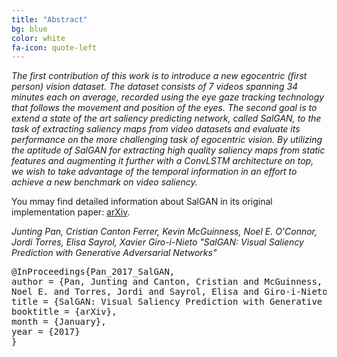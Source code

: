 ```yaml
---
title: "Abstract"
bg: blue
color: white
fa-icon: quote-left
---
```


*The first contribution of this work is to introduce a new egocentric (first person) vision dataset. The dataset consists of 7 videos spanning 34 minutes each on average, recorded using the eye gaze tracking technology that follows the movement and position of the eyes. The second goal is to extend a state of the art saliency predicting network, called SalGAN, to the task of extracting saliency maps from video datasets and evaluate its performance on the more challenging task of egocentric vision. By utilizing the aptitude of SalGAN for extracting high quality saliency maps from static features and augmenting it further with a ConvLSTM architecture on top, we wish to take advantage of the temporal information in an effort to achieve a new benchmark on video saliency.*

You mmay find detailed information about SalGAN in its original implementation paper: [arXiv](https://arxiv.org/abs/1701.01081).

<i>
Junting Pan, Cristian Canton Ferrer, Kevin McGuinness, Noel E. O'Connor, Jordi Torres, Elisa Sayrol, Xavier Giro-i-Nieto "SalGAN: Visual Saliency Prediction with Generative Adversarial Networks"
</i>

<pre>
@InProceedings{Pan_2017_SalGAN,
author = {Pan, Junting and Canton, Cristian and McGuinness, Kevin and O'Connor,
Noel E. and Torres, Jordi and Sayrol, Elisa and Giro-i-Nieto, Xavier and},
title = {SalGAN: Visual Saliency Prediction with Generative Adversarial Networks},
booktitle = {arXiv},
month = {January},
year = {2017}
}
</pre>


